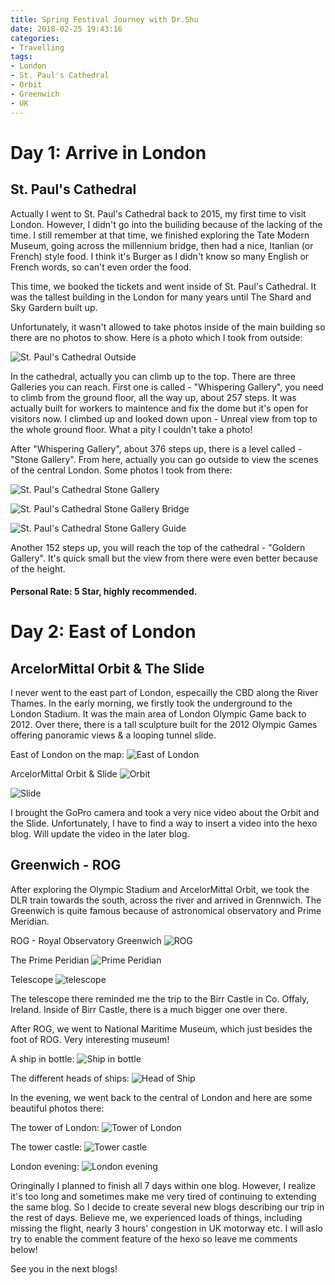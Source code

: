 ```yaml
---
title: Spring Festival Journey with Dr.Shu
date: 2018-02-25 19:43:16
categories: 
- Travelling
tags:
- London
- St. Paul's Cathedral
- Orbit
- Greenwich
- UK
---
```


# Day 1: Arrive in London

## St. Paul's Cathedral

Actually I went to St. Paul's Cathedral back to 2015, my first time to visit London. However, I didn't go into the builiding because of the lacking of the time. I still remember at that time, we finished exploring the Tate Modern Museum, going across the millennium bridge, then had a nice, Itanlian (or French) style food. I think it's Burger as I didn't know so many English or French words, so can't even order the food.

<!-- more -->

This time, we booked the tickets and went inside of St. Paul's Cathedral. It was the tallest building in the London for many years until The Shard and Sky Gardern built up.

Unfortunately, it wasn't allowed to take photos inside of the main building so there are no photos to show. Here is a photo which I took from outside:

![St. Paul's Cathedral Outside](St-Paul-Cathedral-Outside.jpg)

In the cathedral, actually you can climb up to the top. There are three Galleries you can reach. First one is called - "Whispering Gallery", you need to climb from the ground floor, all the way up, about 257 steps. It was actually built for workers to maintence and fix the dome but it's open for visitors now. I climbed up and looked down upon - Unreal view from top to the whole ground floor. What a pity I couldn't take a photo!

After "Whispering Gallery", about 376 steps up, there is a level called - "Stone Gallery". From here, actually you can go outside to view the scenes of the central London. Some photos I took from there:

![St. Paul's Cathedral Stone Gallery](St-Paul-Stone-Gallery.jpg)

![St. Paul's Cathedral Stone Gallery Bridge](St-Paul-Stone-Gallery-bridge.jpg)

![St. Paul's Cathedral Stone Gallery Guide](St-Paul-Stone-Gallery-Intro.jpg)

Another 152 steps up, you will reach the top of the cathedral - "Goldern Gallery". It's quick small but the view from there were even better because of the height.

#### Personal Rate: 5 Star, highly recommended.

# Day 2: East of London

## ArcelorMittal Orbit & The Slide

I never went to the east part of London, especailly the CBD along the River Thames. In the early morning, we firstly took the underground to the London Stadium. It was the main area of London Olympic Game back to 2012. Over there, there is a tall sculpture built for the 2012 Olympic Games offering panoramic views & a looping tunnel slide.

East of London on the map:
![East of London](East-London.png)

ArcelorMittal Orbit & Slide
![Orbit](Orbit.jpg)

![Slide](Slide-Orbit.jpg)

I brought the GoPro camera and took a very nice video about the Orbit and the Slide. Unfortunately, I have to find a way to insert a video into the hexo blog. Will update the video in the later blog.

## Greenwich - ROG

After exploring the Olympic Stadium and ArcelorMittal Orbit, we took the DLR train towards the south, across the river and arrived in Grennwich. The Greenwich is quite famous because of astronomical observatory and Prime Meridian. 

ROG - Royal Observatory Greenwich
![ROG](ROG.jpg)

The Prime Peridian
![Prime Peridian](prime-meridian.jpg)

Telescope
![telescope](telescope.jpg)

The telescope there reminded me the trip to the Birr Castle in Co. Offaly, Ireland. Inside of Birr Castle, there is a much bigger one over there.

After ROG, we went to National Maritime Museum, which just besides the foot of ROG. Very interesting museum!

A ship in bottle:
![Ship in bottle](ship-in-bottle.jpg)

The different heads of ships:
![Head of Ship](ship-head.jpg)

In the evening, we went back to the central of London and here are some beautiful photos there:

The tower of London:
![Tower of London](tower-of-london.jpg)

The tower castle:
![Tower castle](tower-castle.jpg)

London evening:
![London evening](london-evening.jpg)

Oringinally I planned to finish all 7 days within one blog. However, I realize it's too long and sometimes make me very tired of continuing to extending the same blog. So I decide to create several new blogs describing our trip in the rest of days. Believe me, we experienced loads of things, including missing the flight, nearly 3 hours' congestion in UK motorway etc. I will aslo try to enable the comment feature of the hexo so leave me comments below!

See you in the next blogs!
